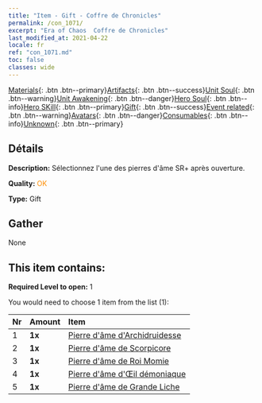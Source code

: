 ```yaml
---
title: "Item - Gift - Coffre de Chronicles"
permalink: /con_1071/
excerpt: "Era of Chaos  Coffre de Chronicles"
last_modified_at: 2021-04-22
locale: fr
ref: "con_1071.md"
toc: false
classes: wide
---
```

 [Materials](/ItemsFR/){: .btn .btn--primary}[Artifacts](/ItemsFR/Artifacts/){: .btn .btn--success}[Unit Soul](/ItemsFR/UnitSoul/){: .btn .btn--warning}[Unit Awakening](/ItemsFR/UnitAwakening/){: .btn .btn--danger}[Hero Soul](/ItemsFR/HeroSoul/){: .btn .btn--info}[Hero SKill](/ItemsFR/HeroSkill/){: .btn .btn--primary}[Gift](/ItemsFR/Gift/){: .btn .btn--success}[Event related](/ItemsFR/Events/){: .btn .btn--warning}[Avatars](/ItemsFR/Avatars/){: .btn .btn--danger}[Consumables](/ItemsFR/Consumables/){: .btn .btn--info}[Unknown](/ItemsFR/Unknown/){: .btn .btn--primary}

## Détails
 **Description:** Sélectionnez l'une des pierres d'âme SR+ après ouverture.

 **Quality:** <span style="color: #FF8C00">OK</span>

 **Type:** Gift

## Gather

  None

## This item contains:

 **Required Level to open:** 1

 You would need to choose 1 item from the list (1):

  | Nr | Amount |     Item    |
  |:---|:-------|:------------|
  | 1 |  **1x** | [Pierre d'âme d'Archidruidesse](/ItemsFR/unt_296/) |  | 
  | 2 |  **1x** | [Pierre d'âme de Scorpicore](/ItemsFR/unt_333/) |  | 
  | 3 |  **1x** | [Pierre d'âme de Roi Momie](/ItemsFR/unt_304/) |  | 
  | 4 |  **1x** | [Pierre d'âme d'Œil démoniaque](/ItemsFR/unt_330/) |  | 
  | 5 |  **1x** | [Pierre d'âme de Grande Liche](/ItemsFR/unt_301/) |  | 
